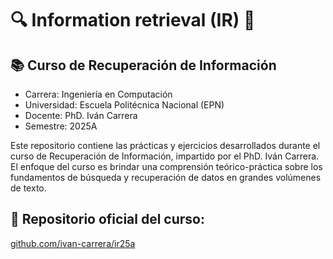 # 🔍 Information retrieval (IR) 🧠

## 📚 Curso de Recuperación de Información

- Carrera: Ingeniería en Computación
- Universidad: Escuela Politécnica Nacional (EPN)
- Docente: PhD. Iván Carrera
- Semestre: 2025A


Este repositorio contiene las prácticas y ejercicios desarrollados durante el curso de Recuperación de Información, impartido por el PhD. Iván Carrera. El enfoque del curso es brindar una comprensión teórico-práctica sobre los fundamentos de búsqueda y recuperación de datos en grandes volúmenes de texto.

## 📎 Repositorio oficial del curso: 

[github.com/ivan-carrera/ir25a](https://github.com/ivan-carrera/ir25a)
